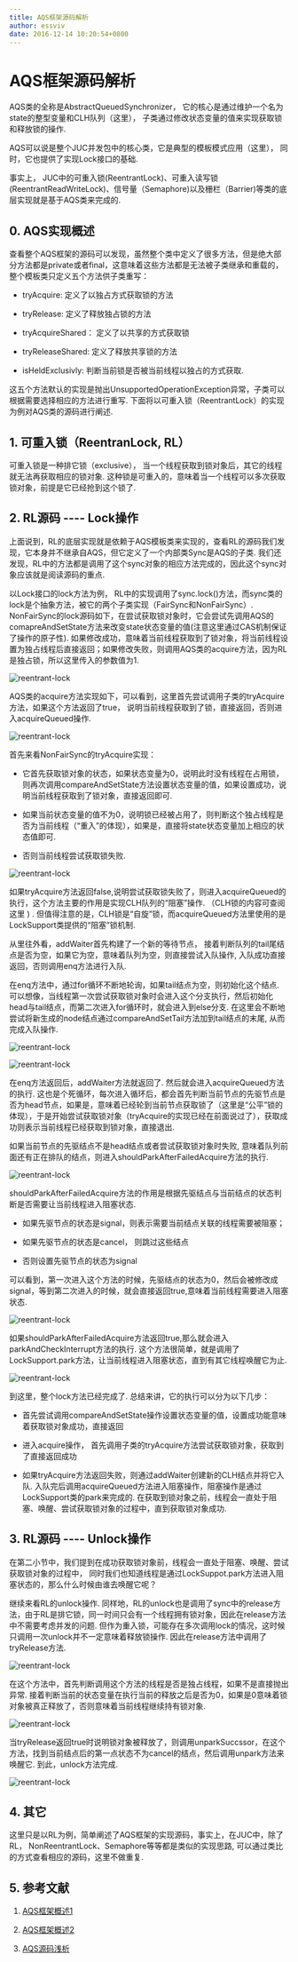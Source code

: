```yaml
---
title: AQS框架源码解析
author: essviv
date: 2016-12-14 10:20:54+0800
---
```


# AQS框架源码解析

AQS类的全称是AbstractQueuedSynchronizer， 它的核心是通过维护一个名为state的整型变量和CLH队列（这里）， 子类通过修改状态变量的值来实现获取锁和释放锁的操作.

AQS可以说是整个JUC并发包中的核心类，它是典型的模板模式应用（这里）， 同时，它也提供了实现Lock接口的基础.

事实上， JUC中的可重入锁(ReentrantLock)、可重入读写锁(ReentrantReadWriteLock)、信号量（Semaphore)以及栅栏（Barrier)等类的底层实现就是基于AQS类来完成的.

## 0. AQS实现概述

查看整个AQS框架的源码可以发现，虽然整个类中定义了很多方法，但是绝大部分方法都是private或者final，这意味着这些方法都是无法被子类继承和重载的，整个模板类只定义五个方法供子类重写： 

* tryAcquire: 定义了以独占方式获取锁的方法

* tryRelease: 定义了释放独占锁的方法

* tryAcquireShared： 定义了以共享的方式获取锁

* tryReleaseShared: 定义了释放共享锁的方法

* isHeldExclusivly: 判断当前锁是否被当前线程以独占的方式获取. 

这五个方法默认的实现是抛出UnsupportedOperationException异常，子类可以根据需要选择相应的方法进行重写. 下面将以可重入锁（ReentrantLock）的实现为例对AQS类的源码进行阐述.

## 1. 可重入锁（ReentranLock, RL） 

可重入锁是一种排它锁（exclusive）， 当一个线程获取到锁对象后，其它的线程就无法再获取相应的锁对象. 这种锁是可重入的，意味着当一个线程可以多次获取锁对象，前提是它已经抢到这个锁了.

## 2. RL源码 ---- Lock操作

上面说到，RL的底层实现就是依赖于AQS模板类来实现的，查看RL的源码我们发现，它本身并不继承自AQS，但它定义了一个内部类Sync是AQS的子类. 我们还发现，RL中的方法都是调用了这个sync对象的相应方法完成的，因此这个sync对象应该就是阅读源码的重点. 

以Lock接口的lock方法为例， RL中的实现调用了sync.lock()方法，而sync类的lock是个抽象方法，被它的两个子类实现（FairSync和NonFairSync）. NonFairSync的lock源码如下，在尝试获取锁对象时，它会尝试先调用AQS的comapreAndSetState方法来改变state状态变量的值(注意这里通过CAS机制保证了操作的原子性). 如果修改成功，意味着当前线程获取到了锁对象，将当前线程设置为独占线程后直接返回；如果修改失败，则调用AQS类的acquire方法，因为RL是独占锁，所以这里传入的参数值为1.

![reentrant-lock](https://github.com/Essviv/images/blob/master/reentrant-lock.jpg?raw=true)

AQS类的acquire方法实现如下，可以看到，这里首先尝试调用子类的tryAcquire方法，如果这个方法返回了true， 说明当前线程获取到了锁，直接返回，否则进入acquireQueued操作. 

![reentrant-lock](https://github.com/Essviv/images/blob/master/reentrant-lock-2.jpg?raw=true)

首先来看NonFairSync的tryAcquire实现：

* 它首先获取锁对象的状态，如果状态变量为0，说明此时没有线程在占用锁，则再次调用compareAndSetState方法设置状态变量的值，如果设置成功，说明当前线程获取到了锁对象，直接返回即可. 

* 如果当前状态变量的值不为0，说明锁已经被占用了，则判断这个独占线程是否为当前线程（“重入”的体现），如果是，直接将state状态变量加上相应的状态值即可. 

* 否则当前线程尝试获取锁失败.

![reentrant-lock](https://github.com/Essviv/images/blob/master/reentrant-lock-3.jpg?raw=true)

如果tryAcquire方法返回false,说明尝试获取锁失败了，则进入acquireQueued的执行，这个方法主要的作用是实现CLH队列的“阻塞”操作.  （CLH锁的内容可查阅这里 ) . 但值得注意的是，CLH锁是“自旋”锁，而acquireQueued方法里使用的是LockSupport类提供的“阻塞”锁机制.

从里往外看，addWaiter首先构建了一个新的等待节点， 接着判断队列的tail尾结点是否为空，如果它为空，意味着队列为空，则直接尝试入队操作, 入队成功直接返回，否则调用enq方法进行入队.

在enq方法中，通过for循环不断地轮询，如果tail结点为空，则初始化这个结点. 可以想像，当线程第一次尝试获取锁对象时会进入这个分支执行，然后初始化head与tail结点，而第二次进入for循环时，就会进入到else分支. 在这里会不断地尝试将新生成的node结点通过compareAndSetTail方法加到tail结点的末尾, 从而完成入队操作.

![reentrant-lock](https://github.com/Essviv/images/blob/master/reentrant-lock-4.jpg?raw=true)

![reentrant-lock](https://github.com/Essviv/images/blob/master/reentrant-lock-5.jpg?raw=true)

在enq方法返回后，addWaiter方法就返回了. 然后就会进入acquireQueued方法的执行. 这也是个死循环，每次进入循环后，都会首先判断当前节点的先驱节点是否为head节点，如果是，意味着已经轮到当前节点获取锁了（这里是“公平”锁的体现），于是开始尝试获取锁对象（tryAcquire的实现已经在前面说过了），获取成功则表示当前线程已经获取到锁对象，直接退出. 

如果当前节点的先驱结点不是head结点或者尝试获取锁对象时失败, 意味着队列前面还有正在排队的结点，则进入shouldParkAfterFailedAcquire方法的执行. 

![reentrant-lock](https://github.com/Essviv/images/blob/master/reentrant-lock-6.jpg?raw=true)

shouldParkAfterFailedAcquire方法的作用是根据先驱结点与当前结点的状态判断是否需要让当前线程进入阻塞状态. 

* 如果先驱节点的状态是signal，则表示需要当前结点关联的线程需要被阻塞；

* 如果先驱节点的状态是cancel， 则跳过这些结点

* 否则设置先驱节点的状态为signal

可以看到，第一次进入这个方法的时候，先驱结点的状态为0，然后会被修改成signal，等到第二次进入的时候，就会直接返回true,意味着当前线程需要进入阻塞状态.

![reentrant-lock](https://github.com/Essviv/images/blob/master/reentrant-lock-7.jpg?raw=true)

如果shouldParkAfterFailedAcquire方法返回true,那么就会进入parkAndCheckInterrupt方法的执行. 这个方法很简单，就是调用了LockSupport.park方法，让当前线程进入阻塞状态，直到有其它线程唤醒它为止.

![reentrant-lock](https://github.com/Essviv/images/blob/master/reentrant-lock-8.jpg?raw=true)

到这里，整个lock方法已经完成了. 总结来讲，它的执行可以分为以下几步： 

* 首先尝试调用compareAndSetState操作设置状态变量的值，设置成功能意味着获取锁对象成功，直接返回

* 进入acquire操作， 首先调用子类的tryAcquire方法尝试获取锁对象，获取到了直接返回成功

* 如果tryAcquire方法返回失败，则通过addWaiter创建新的CLH结点并将它入队. 入队完后调用acquireQueued方法进入阻塞操作，阻塞操作是通过LockSupport类的park来完成的. 在获取到锁对象之前，线程会一直处于阻塞、唤醒、尝试获取锁对象的过程中，直到获取锁对象成功.

## 3. RL源码 ---- Unlock操作

在第二小节中，我们提到在成功获取锁对象前，线程会一直处于阻塞、唤醒、尝试获取锁对象的过程中， 同时我们也知道线程是通过LockSuppot.park方法进入阻塞状态的，那么什么时候由谁去唤醒它呢？

继续来看RL的unlock操作. 同样地，RL的unlock也是调用了sync中的release方法，由于RL是排它锁，同一时间只会有一个线程拥有锁对象，因此在release方法中不需要考虑并发的问题. 但作为重入锁，可能存在多次调用lock的情况，这时候只调用一次unlock并不一定意味着释放锁操作. 因此在release方法中调用了tryRelease方法.  

![reentrant-lock](https://github.com/Essviv/images/blob/master/reentrant-lock-9.jpg?raw=true)

在这个方法中，首先判断调用这个方法的线程是否是独占线程，如果不是直接抛出异常. 接着判断当前的状态变量在执行当前的释放之后是否为0，如果是0意味着锁对象被真正释放了，否则意味着当前线程继续持有锁对象.

![reentrant-lock](https://github.com/Essviv/images/blob/master/reentrant-lock-10.jpg?raw=true)

当tryRelease返回true时说明锁对象被释放了，则调用unparkSuccssor，在这个方法，找到当前结点后的第一点状态不为cancel的结点，然后调用unpark方法来唤醒它. 到此，unlock方法完成. 

![reentrant-lock](https://github.com/Essviv/images/blob/master/reentrant-lock-11.jpg?raw=true)

## 4. 其它

这里只是以RL为例，简单阐述了AQS框架的实现源码，事实上，在JUC中，除了RL， NonReentrantLock、Semaphore等等都是类似的实现思路, 可以通过类比的方式查看相应的源码，这里不做重复.

## 5. 参考文献

1. [AQS框架概述1](http://www.cnblogs.com/zhanjindong/p/java-concurrent-package-aqs-overview.html)

2. [AQS框架概述2](http://blog.csdn.net/wangyangzhizhou/article/details/40958637)

3. [AQS源码浅析](http://ifeve.com/java-special-troops-aqs/)